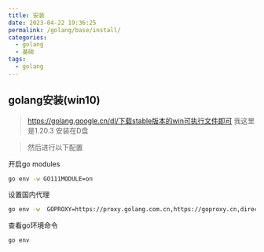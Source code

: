 ```yaml
---
title: 安装
date: 2023-04-22 19:36:25
permalink: /golang/base/install/
categories:
  - golang
  - 基础
tags:
  - golang
---
```




## golang安装(win10)

> https://golang.google.cn/dl/下载stable版本的win可执行文件即可  我这里是1.20.3 安装在D盘

> 然后进行以下配置

开启go modules

```bash
go env -w GO111MODULE=on
```



设置国内代理

```bash
go env -w  GOPROXY=https://proxy.golang.com.cn,https://goproxy.cn,direct
```



查看go环境命令

```bash
go env
```

